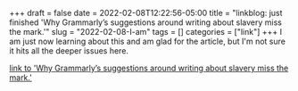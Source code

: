 +++draft = falsedate = 2022-02-08T12:22:56-05:00title = "linkblog: just finished 'Why Grammarly’s suggestions around writing about slavery miss the mark.'"slug = "2022-02-08-I-am"tags = []categories = ["link"]+++I am just now learning about this and am glad for the article, but I'm not sure it hits all the deeper issues here. [link to 'Why Grammarly’s suggestions around writing about slavery miss the mark.'](https://slate.com/technology/2022/02/grammarly-slavery-language-suggestions.html?via=rss)